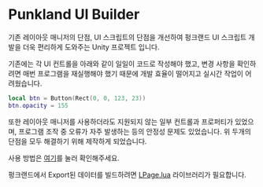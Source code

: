 # Punkland UI Builder

기존 레이아웃 매니저의 단점, UI 스크립트의 단점을 개선하여 펑크랜드 UI 스크립트 개발을 더욱 편리하게 도와주는 Unity 프로젝트 입니다.

기존에는 각 UI 컨트롤을 아래와 같이 일일이 코드로 작성해야 했고, 변경 사항을 확인하려면 매번 프로그램을 재실행해야 했기 때문에 개발 효율이 떨어지고 실시간 작업이 어려웠습니다.
``` lua
local btn = Button(Rect(0, 0, 123, 23))  
btn.opacity = 155
```

또한 레이아웃 매니저를 사용하더라도 지원되지 않는 일부 컨트롤과 프로퍼티가 있었으며, 프로그램 조작 중 오류가 자주 발생하는 등의 안정성 문제도 있었습니다.
위 두개의 단점을 모두 해결하기 위해 제작하게 되었습니다.

사용 방법은 [여기](https://cafe.naver.com/nekolandgames/28394)를 눌러 확인해주세요.

펑크랜드에서 Export된 데이터를 빌드하려면 [LPage.lua](https://github.com/ljs0218/LPage.lua) 라이브러리가 필요합니다.
